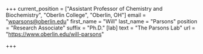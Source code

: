 +++
current_position = ["Assistant Professor of Chemistry and Biochemistry", "Oberlin College", "Oberlin, OH"]
email = "wparsons@oberlin.edu"
first_name = "Will"
last_name = "Parsons"
position = "Research Associate"
suffix = "Ph.D."
[lab]
text = "The Parsons Lab"
url = "https://www.oberlin.edu/will-parsons"

+++
